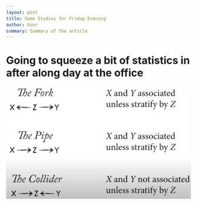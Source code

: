 ```yaml
---
layout: post
title: Some Studies for Friday Evening
author: User
summary: Summary of the article
---
```


# Going to squeeze a bit of statistics in after along day at the office

![](../assets/images/2022-05-13-Friday%20statistics/2022-05-13-18-07-01.png)